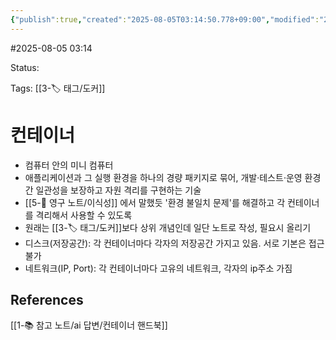 ```yaml
---
{"publish":true,"created":"2025-08-05T03:14:50.778+09:00","modified":"2025-08-05T03:21:04.635+09:00","cssclasses":""}
---
```


#2025-08-05 03:14

Status: 

Tags: [[3-🏷️ 태그/도커]]

# 컨테이너
- 컴퓨터 안의 미니 컴퓨터
- 애플리케이션과 그 실행 환경을 하나의 경량 패키지로 묶어, 개발·테스트·운영 환경 간 일관성을 보장하고 자원 격리를 구현하는 기술
- [[5-💎 영구 노트/이식성]] 에서 말했듯 '환경 불일치 문제'를 해결하고 각 컨테이너를 격리해서 사용할 수 있도록
- 원래는 [[3-🏷️ 태그/도커]]보다 상위 개념인데 일단 노트로 작성, 필요시 올리기
- 디스크(저장공간): 각 컨테이너마다 각자의 저장공간 가지고 있음. 서로 기본은 접근 불가
- 네트워크(IP, Port): 각 컨테이너마다 고유의 네트워크, 각자의 ip주소 가짐

## References
[[1-📚 참고 노트/ai 답변/컨테이너 핸드북]]